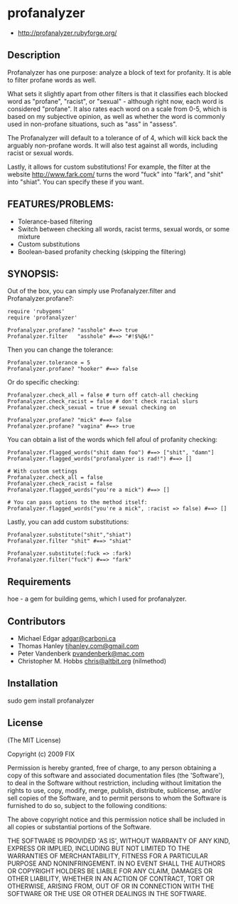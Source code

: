 # profanalyzer

* http://profanalyzer.rubyforge.org/

## Description

Profanalyzer has one purpose: analyze a block of text for profanity. It is able to filter profane words as well. 

What sets it slightly apart from other filters is that it classifies each blocked word as "profane", "racist", or "sexual" - although right now, each word is considered "profane". It also rates each word on a scale from 0-5,  which is based on my subjective opinion, as well as whether the word is commonly used in non-profane situations, such as "ass" in "assess".

The Profanalyzer will default to a tolerance of of 4, which will kick back the arguably non-profane words. It will also test against all words, including racist or sexual words.

Lastly, it allows for custom substitutions! For example, the filter at the website http://www.fark.com/ turns the word "fuck" into "fark", and "shit" into "shiat". You can specify these if you want.

## FEATURES/PROBLEMS:

* Tolerance-based filtering
* Switch between checking all words, racist terms, sexual words, or some 
  mixture
* Custom substitutions
* Boolean-based profanity checking (skipping the filtering)

## SYNOPSIS:

Out of the box, you can simply use Profanalyzer.filter and 
Profanalyzer.profane?:

    require 'rubygems'
    require 'profanalyzer'
    
    Profanalyzer.profane? "asshole" #==> true
    Profanalyzer.filter   "asshole" #==> "#!$%@&!"

Then you can change the tolerance:

    Profanalyzer.tolerance = 5
    Profanalyzer.profane? "hooker" #==> false

Or do specific checking:

    Profanalyzer.check_all = false # turn off catch-all checking
    Profanalyzer.check_racist = false # don't check racial slurs
    Profanalyzer.check_sexual = true # sexual checking on
    
    Profanalyzer.profane? "mick" #==> false
    Profanalyzer.profane? "vagina" #==> true

You can obtain a list of the words which fell afoul of profanity checking:

    Profanalyzer.flagged_words("shit damn foo") #==> ["shit", "damn"] 
    Profanalyzer.flagged_words("profanalyzer is rad!") #==> [] 
    
    # With custom settings
    Profanalyzer.check_all = false
    Profanalyzer.check_racist = false
    Profanalyzer.flagged_words("you're a mick") #==> []
    
    # You can pass options to the method itself:
    Profanalyzer.flagged_words("you're a mick", :racist => false) #==> []

Lastly, you can add custom substitutions:

    Profanalyzer.substitute("shit","shiat")
    Profanalyzer.filter "shit" #==> "shiat"
    
    Profanalyzer.substitute(:fuck => :fark)
    Profanalyzer.filter("fuck") #==> "fark"


## Requirements

hoe - a gem for building gems, which I used for profanalyzer.

## Contributors

* Michael Edgar <adgar@carboni.ca>
* Thomas Hanley <tjhanley.com@gmail.com>
* Peter Vandenberk <pvandenberk@mac.com>
* Christopher M. Hobbs <chris@altbit.org> (nilmethod)

## Installation

sudo gem install profanalyzer

## License

(The MIT License)

Copyright (c) 2009 FIX

Permission is hereby granted, free of charge, to any person obtaining
a copy of this software and associated documentation files (the
'Software'), to deal in the Software without restriction, including
without limitation the rights to use, copy, modify, merge, publish,
distribute, sublicense, and/or sell copies of the Software, and to
permit persons to whom the Software is furnished to do so, subject to
the following conditions:

The above copyright notice and this permission notice shall be
included in all copies or substantial portions of the Software.

THE SOFTWARE IS PROVIDED 'AS IS', WITHOUT WARRANTY OF ANY KIND,
EXPRESS OR IMPLIED, INCLUDING BUT NOT LIMITED TO THE WARRANTIES OF
MERCHANTABILITY, FITNESS FOR A PARTICULAR PURPOSE AND NONINFRINGEMENT.
IN NO EVENT SHALL THE AUTHORS OR COPYRIGHT HOLDERS BE LIABLE FOR ANY
CLAIM, DAMAGES OR OTHER LIABILITY, WHETHER IN AN ACTION OF CONTRACT,
TORT OR OTHERWISE, ARISING FROM, OUT OF OR IN CONNECTION WITH THE
SOFTWARE OR THE USE OR OTHER DEALINGS IN THE SOFTWARE.